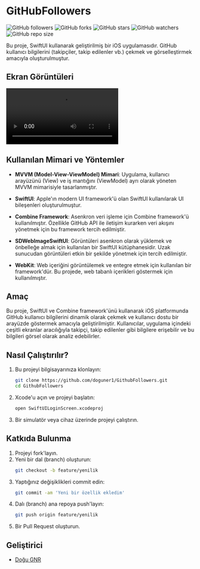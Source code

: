 # GitHubFollowers

![GitHub followers](https://img.shields.io/github/followers/{username}?style=social)
![GitHub forks](https://img.shields.io/github/forks/{username}/{repo}?style=social)
![GitHub stars](https://img.shields.io/github/stars/{username}/{repo}?style=social)
![GitHub watchers](https://img.shields.io/github/watchers/{username}/{repo}?style=social)
![GitHub repo size](https://img.shields.io/github/repo-size/doguner1/GithubFollowers)

Bu proje, SwiftUI kullanarak geliştirilmiş bir iOS uygulamasıdır. GitHub kullanıcı bilgilerini (takipçiler, takip edilenler vb.) çekmek ve görselleştirmek amacıyla oluşturulmuştur.

## Ekran Görüntüleri

![Ekran Kaydı](https://github.com/doguner1/GitImageData/blob/main/GithubFollowes/Ekran%20Kaydı%202024-06-19%2017.10.57.mov)


## Kullanılan Mimari ve Yöntemler

- **MVVM (Model-View-ViewModel) Mimari**: Uygulama, kullanıcı arayüzünü (View) ve iş mantığını (ViewModel) ayrı olarak yöneten MVVM mimarisiyle tasarlanmıştır.
  
- **SwiftUI**: Apple'ın modern UI framework'ü olan SwiftUI kullanılarak UI bileşenleri oluşturulmuştur.
  
- **Combine Framework**: Asenkron veri işleme için Combine framework'ü kullanılmıştır. Özellikle GitHub API ile iletişim kurarken veri akışını yönetmek için bu framework tercih edilmiştir.

- **SDWebImageSwiftUI**: Görüntüleri asenkron olarak yüklemek ve önbelleğe almak için kullanılan bir SwiftUI kütüphanesidir. Uzak sunucudan görüntüleri etkin bir şekilde yönetmek için tercih edilmiştir.

- **WebKit**: Web içeriğini görüntülemek ve entegre etmek için kullanılan bir framework'dür. Bu projede, web tabanlı içerikleri göstermek için kullanılmıştır.

## Amaç

Bu proje, SwiftUI ve Combine framework'ünü kullanarak iOS platformunda GitHub kullanıcı bilgilerini dinamik olarak çekmek ve kullanıcı dostu bir arayüzde göstermek amacıyla geliştirilmiştir. Kullanıcılar, uygulama içindeki çeşitli ekranlar aracılığıyla takipçi, takip edilenler gibi bilgilere erişebilir ve bu bilgileri görsel olarak analiz edebilirler.

## Nasıl Çalıştırılır?

1. Bu projeyi bilgisayarınıza klonlayın:
   ```bash
   git clone https://github.com/doguner1/GithubFollowers.git
   cd GithubFollowers

2. Xcode'u açın ve projeyi başlatın:
   ```bash
   open SwiftUILoginScreen.xcodeproj

3. Bir simulatör veya cihaz üzerinde projeyi çalıştırın.


## Katkıda Bulunma

1. Projeyi fork'layın.
2. Yeni bir dal (branch) oluşturun:
    ```bash
    git checkout -b feature/yenilik
    ```
3. Yaptığınız değişiklikleri commit edin:
    ```bash
    git commit -am 'Yeni bir özellik ekledim'
    ```
4. Dalı (branch) ana repoya push'layın:
    ```bash
    git push origin feature/yenilik
    ```
5. Bir Pull Request oluşturun.

## Geliştirici
- [Doğu GNR](https://github.com/doguner1)